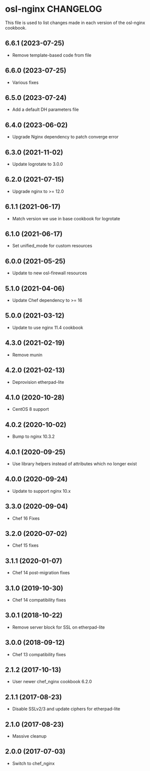 osl-nginx CHANGELOG
===================

This file is used to list changes made in each version of the
osl-nginx cookbook.

6.6.1 (2023-07-25)
------------------
- Remove template-based code from file

6.6.0 (2023-07-25)
------------------
- Various fixes

6.5.0 (2023-07-24)
------------------
- Add a default DH parameters file

6.4.0 (2023-06-02)
------------------
- Upgrade Nginx dependency to patch converge error

6.3.0 (2021-11-02)
------------------
- Update logrotate to 3.0.0

6.2.0 (2021-07-15)
------------------
- Upgrade nginx to >= 12.0

6.1.1 (2021-06-17)
------------------
- Match version we use in base cookbook for logrotate

6.1.0 (2021-06-17)
------------------
- Set unified_mode for custom resources

6.0.0 (2021-05-25)
------------------
- Update to new osl-firewall resources

5.1.0 (2021-04-06)
------------------
- Update Chef dependency to >= 16

5.0.0 (2021-03-12)
------------------
- Update to use nginx 11.4 cookbook

4.3.0 (2021-02-19)
------------------
- Remove munin

4.2.0 (2021-02-13)
------------------
- Deprovision etherpad-lite

4.1.0 (2020-10-28)
------------------
- CentOS 8 support

4.0.2 (2020-10-02)
------------------
- Bump to nginx 10.3.2

4.0.1 (2020-09-25)
------------------
- Use library helpers instead of attributes which no longer exist

4.0.0 (2020-09-24)
------------------
- Update to support nginx 10.x

3.3.0 (2020-09-04)
------------------
- Chef 16 Fixes

3.2.0 (2020-07-02)
------------------
- Chef 15 fixes

3.1.1 (2020-01-07)
------------------
- Chef 14 post-migration fixes

3.1.0 (2019-10-30)
------------------
- Chef 14 compatibility fixes

3.0.1 (2018-10-22)
------------------
- Remove server block for SSL on etherpad-lite

3.0.0 (2018-09-12)
------------------
- Chef 13 compatibility fixes

2.1.2 (2017-10-13)
------------------
- User newer chef_nginx cookbook 6.2.0

2.1.1 (2017-08-23)
------------------
- Disable SSLv2/3 and update ciphers for etherpad-lite

2.1.0 (2017-08-23)
------------------
- Massive cleanup

2.0.0 (2017-07-03)
------------------
- Switch to chef_nginx
